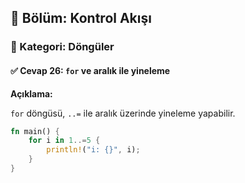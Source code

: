 ## 📘 Bölüm: Kontrol Akışı  
### 🔹 Kategori: Döngüler  
#### ✅ Cevap 26: `for` ve aralık ile yineleme

**Açıklama:**

`for` döngüsü, `..=` ile aralık üzerinde yineleme yapabilir.

```rust
fn main() {
    for i in 1..=5 {
        println!("i: {}", i);
    }
}
```
